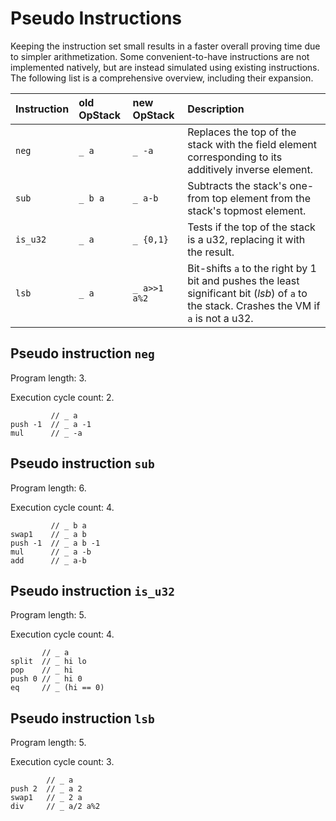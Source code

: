 # Pseudo Instructions

Keeping the instruction set small results in a faster overall proving time due to simpler arithmetization.
Some convenient-to-have instructions are not implemented natively, but are instead simulated using existing instructions.
The following list is a comprehensive overview, including their expansion.

| Instruction | old OpStack | new OpStack  | Description                                                                                                                                |
|:------------|:------------|:-------------|:-------------------------------------------------------------------------------------------------------------------------------------------|
| `neg`       | `_ a`       | `_ -a`       | Replaces the top of the stack with the field element corresponding to its additively inverse element.                                      |
| `sub`       | `_ b a`     | `_ a-b`      | Subtracts the stack's one-from top element from the stack's topmost element.                                                               |
| `is_u32`    | `_ a`       | `_ {0,1}`    | Tests if the top of the stack is a u32, replacing it with the result.                                                                      |
| `lsb`       | `_ a`       | `_ a>>1 a%2` | Bit-shifts `a` to the right by 1 bit and pushes the least significant bit (_lsb_) of `a` to the stack. Crashes the VM if `a` is not a u32. |

## Pseudo instruction `neg`

Program length: 3.

Execution cycle count: 2.

```
         // _ a
push -1  // _ a -1
mul      // _ -a
```

## Pseudo instruction `sub`

Program length: 6.

Execution cycle count: 4.

```
         // _ b a
swap1    // _ a b
push -1  // _ a b -1
mul      // _ a -b
add      // _ a-b
```
## Pseudo instruction `is_u32`

Program length: 5.

Execution cycle count: 4.

```
       // _ a
split  // _ hi lo
pop    // _ hi
push 0 // _ hi 0
eq     // _ (hi == 0)
```

## Pseudo instruction `lsb`

Program length: 5.

Execution cycle count: 3.

```
        // _ a
push 2  // _ a 2
swap1   // _ 2 a
div     // _ a/2 a%2
```


